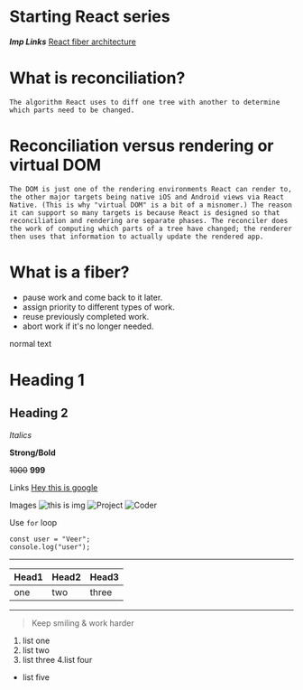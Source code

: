 # Starting React series

**_Imp Links_**
[React fiber architecture](https://github.com/acdlite/react-fiber-architecture)

# What is reconciliation?

`The algorithm React uses to diff one tree with another to determine which parts need to be changed.`

# Reconciliation versus rendering or virtual DOM

`The DOM is just one of the rendering environments React can render to, the other major targets being native iOS and Android views via React Native. (This is why "virtual DOM" is a bit of a misnomer.)
The reason it can support so many targets is because React is designed so that reconciliation and rendering are separate phases. The reconciler does the work of computing which parts of a tree have changed; the renderer then uses that information to actually update the rendered app.`

# What is a fiber?

- pause work and come back to it later.
- assign priority to different types of work.
- reuse previously completed work.
- abort work if it's no longer needed.

<!-- Markdown cheatsheet -->

normal text

<!-- we can use # - h1 to ###### - h6  -->

# Heading 1

## Heading 2

_Italics_

**Strong/Bold**

~~1000~~ **999**

Links
[Hey this is google](www.google.com "google")

Images
![this is img](https://learncodeonline.in/mascot.png "LCO")
![Project](hhttps://learncodeonline.in/gitone.png "Project")
![Coder](https://learncodeonline.in/gittwo.png "Coder")

Use `for` loop

```JS
const user = "Veer";
console.log("user");
```

---

| Head1 | Head2 | Head3 |
| ----- | ----- | ----- |
| one   | two   | three |

---

> Keep smiling & work harder

1. list one
2. list two
3. list three
   4.list four

- list five
